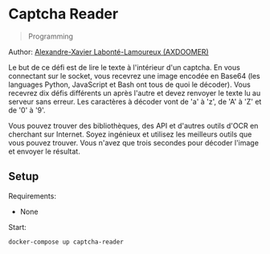 # Captcha Reader

> Programming

Author: [Alexandre-Xavier Labonté-Lamoureux (AXDOOMER)](https://github.com/axdoomer)

Le but de ce défi est de lire le texte à l'intérieur d'un captcha. En vous connectant sur le socket, vous recevrez une image encodée en Base64 (les languages Python, JavaScript et Bash ont tous de quoi le décoder). Vous recevrez dix défis différents un après l'autre et devez renvoyer le texte lu au serveur sans erreur. Les caractères à décoder vont de 'a' à 'z', de 'A' à 'Z' et de '0' à '9'.

Vous pouvez trouver des bibliothèques, des API et d'autres outils d'OCR en cherchant sur Internet. Soyez ingénieux et utilisez les meilleurs outils que vous pouvez trouver. Vous n'avez que trois secondes pour décoder l'image et envoyer le résultat.

## Setup

Requirements:
- None

Start:

```
docker-compose up captcha-reader
```
